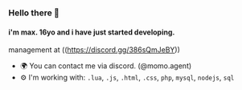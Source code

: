 ### Hello there 👋

#### i'm max. 16yo and i have just started developing.

management at ((https://discord.gg/386sQmJeBY))<br>
- 🌍 You can contact me via discord. (@momo.agent)
- ⚙️ I'm working with: `.lua`, `.js`, `.html`, `.css`, `php`, `mysql`, `nodejs`, `sql`
